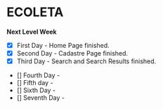 # ECOLETA

**Next Level Week**

- [X] First Day - Home Page finished.
- [X] Second Day - Cadastre Page finished.
- [X] Third Day - Search and Search Results finished.
- [] Fourth Day -
- [] Fifth day -
- [] Sixth Day -
- [] Seventh Day -